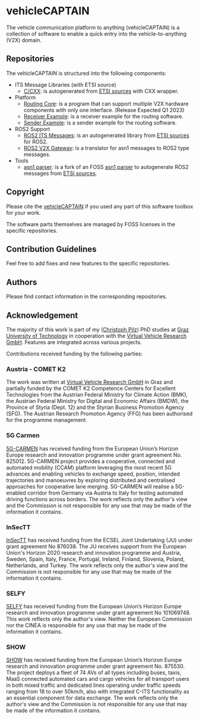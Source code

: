 # vehicleCAPTAIN
The vehicle communication platform to anything (vehicleCAPTAIN) is a collection of software to enable a quick entry into the vehicle-to-anything (V2X) domain.

## Repositories
The vehicleCAPTAIN is structured into the following components:

- ITS Message Libraries (with ETSI source)
  - [C/CXX](https://github.com/virtual-vehicle/vehicle_captain_its_lib_c_cxx):
    is autogenerated from [ETSI sources](https://forge.etsi.org/rep/ITS/asn1) with CXX wrapper.
- Platform
  - [Routing Core](https://github.com/virtual-vehicle/vehicle_captain_routing_core):
    is a program that can support multiple V2X hardware components with only one interface.
    (Release Expected Q1 2023)
  - [Receiver Example](https://github.com/virtual-vehicle/vehicle_captain_routing_receiver_example):
    is a receiver example for the routing software.
  - [Sender Example](https://github.com/virtual-vehicle/vehicle_captain_routing_sender_example):
    is a sender example for the routing software.
- ROS2 Support
  - [ROS2 ITS Messages](https://github.com/virtual-vehicle/v2x_msgs):
    is an autogenerated library from [ETSI sources](https://forge.etsi.org/rep/ITS/asn1) for ROS2.
  - [ROS2 V2X Gateway](https://github.com/virtual-vehicle/v2x_gw):
    is a translator for asn1 messages to ROS2 type messages.
- Tools
  - [asn1 parser](https://github.com/virtual-vehicle/vehicle_captain_asn1_parser):
    is a fork of an FOSS [asn1 parser](https://github.com/brchiu/asn1c/tree/velichkov_s1ap_plus_option_group_plus_adding_trailing_ull) to autogenerate ROS2 messages from [ETSI sources](https://forge.etsi.org/rep/ITS/asn1).

## Copyright
Please cite the [vehicleCAPTAIN](https://github.com/virtual-vehicle/vehicle_captain/blob/main/LITERATURE.md) if you used any part of this software toolbox for your work.

The software parts themselves are managed by FOSS licenses in the specific repositories.

## Contribution Guidelines
Feel free to add fixes and new features to the specific repositories.

## Authors
Please find contact information in the corresponding repositories.

## Acknowledgement
The majority of this work is part of my ([Christoph Pilz](https://www.researchgate.net/profile/Christoph-Pilz)) PhD studies at [Graz University of Technology](https://www.tugraz.at/home) in cooperation with the [Virtual Vehicle Research GmbH](https://www.v2c2.at/). Features are integrated across various projects.

Contributions received funding by the following parties:

### Austria - COMET K2
The work was written at [Virtual Vehicle Research GmbH](https://www.v2c2.at/) in Graz and partially funded by the COMET K2 Competence Centers for Excellent Technologies from the Austrian Federal Ministry for Climate Action (BMK), the Austrian Federal Ministry for Digital and Economic Affairs (BMDW), the Province of Styria (Dept. 12) and the Styrian Business Promotion Agency (SFG). The Austrian Research Promotion Agency (FFG) has been authorised for the programme management.

### 5G Carmen
[5G-CARMEN](https://5gcarmen.eu/) has received funding from the European Union’s Horizon Europe research and innovation programme under grant agreement No. 825012. 5G-CARMEN project provides a cooperative, connected and automated mobility (CCAM) platform leveraging the most recent 5G advances and enabling vehicles to exchange speed, position, intended trajectories and manoeuvres by exploring distributed and centralised approaches for cooperative lane merging. 5G-CARMEN will realise a 5G-enabled corridor from Germany via Austria to Italy for testing automated driving functions across borders.
The work reflects only the author's view and the Commission is not responsible for any use that may be made of the information it contains.

### InSecTT
[InSecTT](www.insectt.eu) has received funding from the ECSEL Joint Undertaking (JU) under grant agreement No 876038. The JU receives support from the European Union's Horizon 2020 research and innovation programme and Austria, Sweden, Spain, Italy, France, Portugal, Ireland, Finland, Slovenia, Poland, Netherlands, and Turkey.
The work reflects only the author's view and the Commission is not responsible for any use that may be made of the information it contains.

### SELFY
[SELFY](https://selfy-project.eu/) has received funding from the European Union’s Horizon Europe research and innovation programme under grant agreement No 101069748.
This work reflects only the author's view. Neither the European Commission nor the CINEA is responsible for any use that may be made of the information it contains.

### SHOW
[SHOW](https://show-project.eu/) has received funding from the European Union’s Horizon Europe research and innovation programme under grant agreement No. 875530. The project deploys a fleet of 74 AVs of all types including buses, taxis, MaaS connected automated cars and cargo vehicles for all transport users in both mixed traffic and dedicated lines operating under traffic speeds ranging from 18 to over 50km/h, also with integrated C-ITS functionality as an essential component for data exchange.
The work reflects only the author's view and the Commission is not responsible for any use that may be made of the information it contains.

